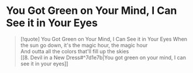 # You Got Green on Your Mind, I Can See it in Your Eyes

> [!quote] You Got Green on Your Mind, I Can See it in Your Eyes
When the sun go down, it's the magic hour, the magic hour  
And outta all the colors that'll fill up the skies  
[[8. Devil in a New Dress#^7d1e7b|You got green on your mind, I can see it in your eyes]]  
